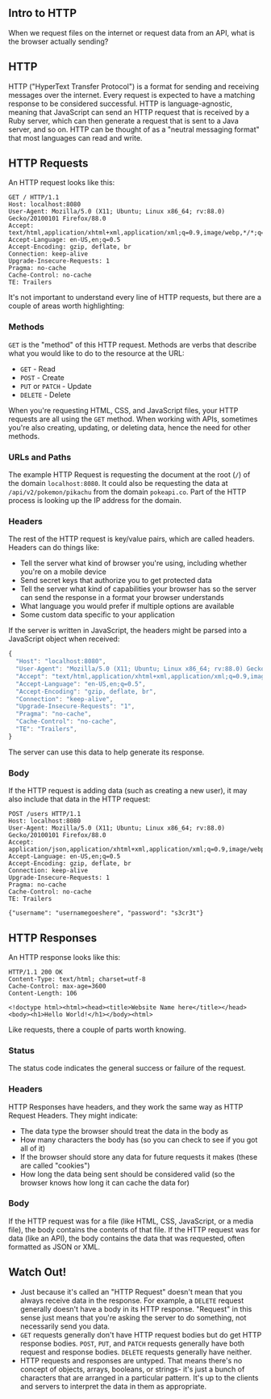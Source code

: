 ## Intro to HTTP

When we request files on the internet or request data from an API, what is the browser actually sending?

## HTTP

HTTP ("HyperText Transfer Protocol") is a format for sending and receiving messages over the internet. Every request is expected to have a matching response to be considered successful. HTTP is language-agnostic, meaning that JavaScript can send an HTTP request that is received by a Ruby server, which can then generate a request that is sent to a Java server, and so on. HTTP can be thought of as a "neutral messaging format" that most languages can read and write.

## HTTP Requests

An HTTP request looks like this:

```
GET / HTTP/1.1
Host: localhost:8080
User-Agent: Mozilla/5.0 (X11; Ubuntu; Linux x86_64; rv:88.0) Gecko/20100101 Firefox/88.0
Accept: text/html,application/xhtml+xml,application/xml;q=0.9,image/webp,*/*;q=0.8
Accept-Language: en-US,en;q=0.5
Accept-Encoding: gzip, deflate, br
Connection: keep-alive
Upgrade-Insecure-Requests: 1
Pragma: no-cache
Cache-Control: no-cache
TE: Trailers
```

It's not important to understand every line of HTTP requests, but there are a couple of areas worth highlighting:

### Methods

`GET` is the "method" of this HTTP request. Methods are verbs that describe what you would like to do to the resource at the URL:

* `GET` - Read
* `POST` - Create
* `PUT` or `PATCH` - Update
* `DELETE` - Delete

When you're requesting HTML, CSS, and JavaScript files, your HTTP requests are all using the `GET` method. When working with APIs, sometimes you're also creating, updating, or deleting data, hence the need for other methods.

### URLs and Paths

The example HTTP Request is requesting the document at the root (`/`) of the domain `localhost:8080`. It could also be requesting the data at `/api/v2/pokemon/pikachu` from the domain `pokeapi.co`. Part of the HTTP process is looking up the IP address for the domain.

### Headers

The rest of the HTTP request is key/value pairs, which are called headers. Headers can do things like:

* Tell the server what kind of browser you're using, including whether you're on a mobile device
* Send secret keys that authorize you to get protected data
* Tell the server what kind of capabilities your browser has so the server can send the response in a format your browser understands
* What language you would prefer if multiple options are available
* Some custom data specific to your application

If the server is written in JavaScript, the headers might be parsed into a JavaScript object when received:

```js
{
  "Host": "localhost:8080",
  "User-Agent": "Mozilla/5.0 (X11; Ubuntu; Linux x86_64; rv:88.0) Gecko/20100101 Firefox/88.0",
  "Accept": "text/html,application/xhtml+xml,application/xml;q=0.9,image/webp,*/*;q=0.8",
  "Accept-Language": "en-US,en;q=0.5",
  "Accept-Encoding": "gzip, deflate, br",
  "Connection": "keep-alive",
  "Upgrade-Insecure-Requests": "1",
  "Pragma": "no-cache",
  "Cache-Control": "no-cache",
  "TE": "Trailers",
}
```

The server can use this data to help generate its response.

### Body

If the HTTP request is adding data (such as creating a new user), it may also include that data in the HTTP request:

```
POST /users HTTP/1.1
Host: localhost:8080
User-Agent: Mozilla/5.0 (X11; Ubuntu; Linux x86_64; rv:88.0) Gecko/20100101 Firefox/88.0
Accept: application/json,application/xhtml+xml,application/xml;q=0.9,image/webp,*/*;q=0.8
Accept-Language: en-US,en;q=0.5
Accept-Encoding: gzip, deflate, br
Connection: keep-alive
Upgrade-Insecure-Requests: 1
Pragma: no-cache
Cache-Control: no-cache
TE: Trailers

{"username": "usernamegoeshere", "password": "s3cr3t"}
```

## HTTP Responses

An HTTP response looks like this:

```
HTTP/1.1 200 OK
Content-Type: text/html; charset=utf-8
Cache-Control: max-age=3600
Content-Length: 106

<!doctype html><html><head><title>Website Name here</title></head><body><h1>Hello World!</h1></body><html>
```

Like requests, there a couple of parts worth knowing.

### Status

The status code indicates the general success or failure of the request.

### Headers

HTTP Responses have headers, and they work the same way as HTTP Request Headers. They might indicate:

* The data type the browser should treat the data in the body as
* How many characters the body has (so you can check to see if you got all of it)
* If the browser should store any data for future requests it makes (these are called "cookies")
* How long the data being sent should be considered valid (so the browser knows how long it can cache the data for)

### Body

If the HTTP request was for a file (like HTML, CSS, JavaScript, or a media file), the body contains the contents of that file. If the HTTP request was for data (like an API), the body contains the data that was requested, often formatted as JSON or XML.

## Watch Out!

* Just because it's called an "HTTP Request" doesn't mean that you always receive data in the response. For example, a `DELETE` request generally doesn't have a body in its HTTP response. "Request" in this sense just means that you're asking the server to do something, not necessarily send you data.
* `GET` requests generally don't have HTTP request bodies but do get HTTP response bodies. `POST`, `PUT`, and `PATCH` requests generally have both request and response bodies. `DELETE` requests generally have neither.
* HTTP requests and responses are untyped. That means there's no concept of objects, arrays, booleans, or strings- it's just a bunch of characters that are arranged in a particular pattern. It's up to the clients and servers to interpret the data in them as appropriate.
